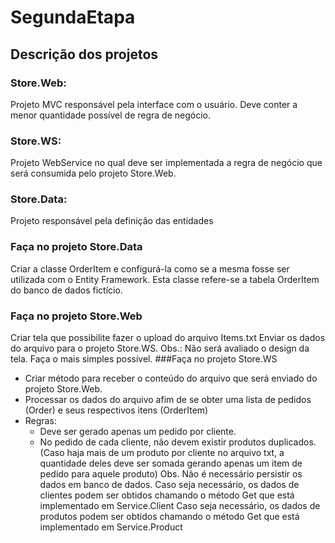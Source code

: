 # SegundaEtapa

## Descrição dos projetos
### Store.Web:
Projeto MVC responsável pela interface com o usuário. Deve conter a menor quantidade possível de regra de negócio.
### Store.WS:
Projeto WebService no qual deve ser implementada a regra de negócio que será consumida pelo projeto Store.Web.
### Store.Data:
Projeto responsável pela definição das entidades

### Faça no projeto Store.Data
Criar a classe OrderItem  e configurá-la como se a mesma fosse ser utilizada com o Entity Framework. Esta classe refere-se a tabela OrderItem do banco de dados fictício.
### Faça no projeto Store.Web
Criar tela que possibilite fazer o upload do arquivo Items.txt
Enviar os dados do arquivo para o projeto Store.WS.
Obs.: Não será avaliado o design da tela. Faça o mais simples possível.
###Faça no projeto Store.WS
- Criar método para receber o conteúdo do arquivo que será enviado do projeto Store.Web.
- Processar os dados do arquivo afim de se obter uma lista de pedidos (Order) e seus respectivos itens (OrderItem)
- Regras:
  - Deve ser gerado apenas um pedido por cliente.
  - No pedido de cada cliente, não devem existir produtos duplicados. (Caso haja mais de um produto por cliente no arquivo txt, a quantidade deles deve ser somada gerando apenas um item de pedido  para aquele produto)
Obs. Não é necessário persistir os dados em banco de dados. 
Caso seja necessário, os dados de clientes podem ser obtidos chamando o método Get que está implementado em Service.Client
Caso seja necessário, os dados de produtos podem ser obtidos chamando o método Get que está implementado em Service.Product
